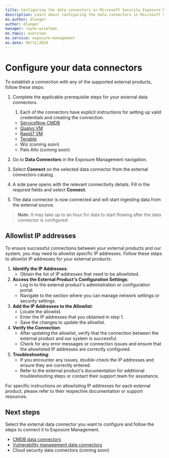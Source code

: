 ```yaml
---
title: Configuring the data connectors in Microsoft Security Exposure Management
description: Learn about configuring the data connectors in Microsoft Security Exposure Management.
ms.author: dlanger
author: dlanger
manager: rayne-wiselman
ms.topic: overview
ms.service: exposure-management
ms.date: 09/11/2024
---
```


# Configure your data connectors

To establish a connection with any of the supported external products, follow these steps:

1. Complete the applicable prerequisite steps for your external data connectors.
    1. Each of the connectors have explicit instructions for setting up valid credentials and creating the connection.
     - [ServiceNow CMDB](ServiceNow-data-connector.md)
     - [Qualys VM](Qualys-data-connector.md)
     - [Rapid7 VM](Rapid7-data-connector.md)
     - [Tenable](Tenable-data-connector.md)
     - Wiz (coming soon)
     - Palo Alto (coming soon)
     
1. Go to **Data Connectors** in the Exposure Management navigation.
1. Select **Connect** on the selected data connector from the external connectors catalog.
1. A side pane opens with the relevant connectivity details. Fill in the required fields and select **Connect**.
1. The data connector is now connected and will start ingesting data from the external source.

> **Note:** It may take up to an hour for data to start flowing after the data connector is configured.

## Allowlist IP addresses

To ensure successful connections between your external products and our system, you may need to allowlist specific IP addresses. Follow these steps to allowlist IP addresses for your external products:

1. **Identify the IP Addresses**:
   - Obtain the list of IP addresses that need to be allowlisted. 
2. **Access the External Product's Configuration Settings**:
   - Log in to the external product's administration or configuration portal.
   - Navigate to the section where you can manage network settings or security settings.
3. **Add the IP Addresses to the Allowlist**:
   - Locate the allowlist.
   - Enter the IP addresses that you obtained in step 1.
   - Save the changes to update the allowlist.
4. **Verify the Connection**:
   - After updating the allowlist, verify that the connection between the external product and our system is successful.
   - Check for any error messages or connection issues and ensure that the allowlisted IP addresses are correctly configured.
5. **Troubleshooting**:
   - If you encounter any issues, double-check the IP addresses and ensure they are correctly entered.
   - Refer to the external product's documentation for additional troubleshooting steps or contact their support team for assistance.

For specific instructions on allowlisting IP addresses for each external product, please refer to their respective documentation or support resources.

## Next steps

Select the external data connector you want to configure and follow the steps to connect it to Exposure Management.

- [CMDB data connectors](ServiceNow-data-connector.md)
- [Vulnerability management data connectors](Qualys-data-connector.md)
- Cloud security data connectors (coming soon)
